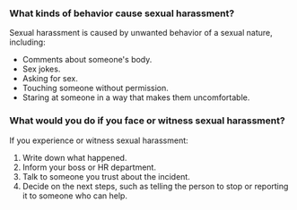 ### What kinds of behavior cause sexual harassment?

Sexual harassment is caused by unwanted behavior of a sexual nature, including:
- Comments about someone's body.
- Sex jokes.
- Asking for sex.
- Touching someone without permission.
- Staring at someone in a way that makes them uncomfortable.

### What would you do if you face or witness sexual harassment?

If you experience or witness sexual harassment:
1. Write down what happened.
2. Inform your boss or HR department.
3. Talk to someone you trust about the incident.
4. Decide on the next steps, such as telling the person to stop or reporting it to someone who can help.

